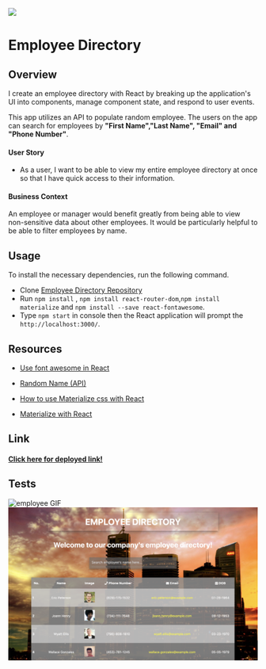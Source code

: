 ![](https://img.shields.io/github/followers/AtimaB?style=social)

# Employee Directory

## Overview

I create an employee directory with React by breaking up the application's UI into components, manage component state, and respond to user events.

This app utilizes an API to populate random employee. The users on the app can search for employees by **"First Name","Last Name", "Email" and "Phone Number"**.

#### User Story

- As a user, I want to be able to view my entire employee directory at once so that I have quick access to their information.

#### Business Context

An employee or manager would benefit greatly from being able to view non-sensitive data about other employees. It would be particularly helpful to be able to filter employees by name.

## Usage

To install the necessary dependencies, run the following command.

- Clone [Employee Directory Repository](https://github.com/AtimaB/Employee-Directory)
- Run `npm install` , `npm install react-router-dom`,`npm install materialize` and `npm install --save react-fontawesome`.
- Type `npm start` in console then the React application will prompt the `http://localhost:3000/`.

## Resources

- [Use font awesome in React](https://www.digitalocean.com/community/tutorials/how-to-use-font-awesome-5-with-react#step-4-%E2%80%94-creating-an-icon-library)

- [Random Name (API)](https://randomuser.me/)

- [How to use Materialize css with React](https://stackoverflow.com/questions/35499842/how-to-use-materialize-css-with-react)

- [Materialize with React](https://react-materialize.github.io/react-materialize/?path=/story/react-materialize--welcome)

## Link

#### [Click here for deployed link!](#)

## Tests

![employee GIF ](./Assets/employee.gif)
![employee PNG](./Assets/employee.png)
